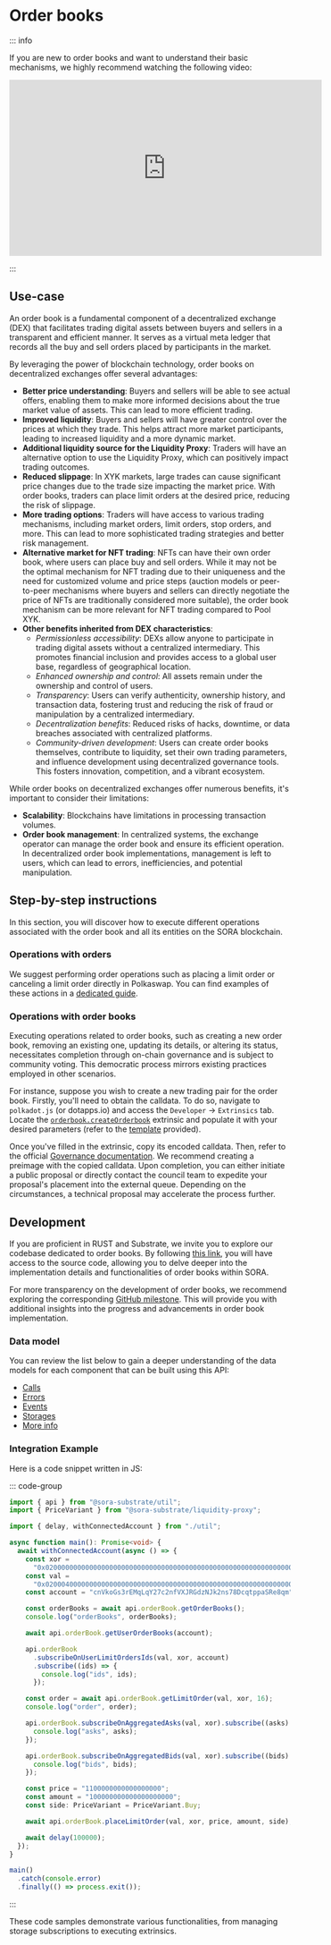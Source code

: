# Order books

::: info

If you are new to order books and want to understand their basic mechanisms, we highly recommend watching the following video:

<iframe width="560" height="315" src="https://www.youtube.com/embed/Kl4-VJ2K8Ik" title="YouTube video player" frameborder="0" allow="accelerometer; autoplay; clipboard-write; encrypted-media; gyroscope; picture-in-picture; web-share" allowfullscreen></iframe>

:::

## Use-case

An order book is a fundamental component of a decentralized exchange (DEX) that facilitates trading digital assets between buyers and sellers in a transparent and efficient manner. It serves as a virtual meta ledger that records all the buy and sell orders placed by participants in the market.

By leveraging the power of blockchain technology, order books on decentralized exchanges offer several advantages:

- **Better price understanding**: Buyers and sellers will be able to see actual offers, enabling them to make more informed decisions about the true market value of assets. This can lead to more efficient trading.
- **Improved liquidity**: Buyers and sellers will have greater control over the prices at which they trade. This helps attract more market participants, leading to increased liquidity and a more dynamic market.
- **Additional liquidity source for the Liquidity Proxy**: Traders will have an alternative option to use the Liquidity Proxy, which can positively impact trading outcomes.
- **Reduced slippage**: In XYK markets, large trades can cause significant price changes due to the trade size impacting the market price. With order books, traders can place limit orders at the desired price, reducing the risk of slippage.
- **More trading options**: Traders will have access to various trading mechanisms, including market orders, limit orders, stop orders, and more. This can lead to more sophisticated trading strategies and better risk management.
- **Alternative market for NFT trading**: NFTs can have their own order book, where users can place buy and sell orders. While it may not be the optimal mechanism for NFT trading due to their uniqueness and the need for customized volume and price steps (auction models or peer-to-peer mechanisms where buyers and sellers can directly negotiate the price of NFTs are traditionally considered more suitable), the order book mechanism can be more relevant for NFT trading compared to Pool XYK.
- **Other benefits inherited from DEX characteristics**:
  - _Permissionless accessibility_: DEXs allow anyone to participate in trading digital assets without a centralized intermediary. This promotes financial inclusion and provides access to a global user base, regardless of geographical location.
  - _Enhanced ownership and control_: All assets remain under the ownership and control of users.
  - _Transparency_: Users can verify authenticity, ownership history, and transaction data, fostering trust and reducing the risk of fraud or manipulation by a centralized intermediary.
  - _Decentralization benefits_: Reduced risks of hacks, downtime, or data breaches associated with centralized platforms.
  - _Community-driven development_: Users can create order books themselves, contribute to liquidity, set their own trading parameters, and influence development using decentralized governance tools. This fosters innovation, competition, and a vibrant ecosystem.

While order books on decentralized exchanges offer numerous benefits, it's important to consider their limitations:

- **Scalability**: Blockchains have limitations in processing transaction volumes.
- **Order book management**: In centralized systems, the exchange operator can manage the order book and ensure its efficient operation. In decentralized order book implementations, management is left to users, which can lead to errors, inefficiencies, and potential manipulation.

## Step-by-step instructions

In this section, you will discover how to execute different operations associated with the order book and all its entities on the SORA blockchain.

### Operations with orders

We suggest performing order operations such as placing a limit order or canceling a limit order directly in Polkaswap. You can find examples of these actions in a [dedicated guide](./polkaswap-order-book-trading).

### Operations with order books

Executing operations related to order books, such as creating a new order book, removing an existing one, updating its details, or altering its status, necessitates completion through on-chain governance and is subject to community voting. This democratic process mirrors existing practices employed in other scenarios.

For instance, suppose you wish to create a new trading pair for the order book. Firstly, you'll need to obtain the calldata. To do so, navigate to `polkadot.js` (or dotapps.io) and access the `Developer` -> `Extrinsics` tab. Locate the [`orderbook.createOrderbook`](https://sora-xor.github.io/sora2-network/order_book/pallet/enum.Call.html#variant.create_orderbook) extrinsic and populate it with your desired parameters (refer to the [template](https://polkadot.js.org/apps/?rpc=wss%3A%2F%2Fws.mof.sora.org#/extrinsics/decode/0x3900000000000000000000000000000000000000000000000000000000000000000000000000000000000000000000000000000000000000000000000000000000000000000000000000000000000000000000000000000000000000000000000000000000000000000000000000000000000000000000000000000000000000000000000000) provided).

Once you've filled in the extrinsic, copy its encoded calldata. Then, refer to the official [Governance documentation](https://wiki.polkadot.network/docs/maintain-guides-democracy). We recommend creating a preimage with the copied calldata. Upon completion, you can either initiate a public proposal or directly contact the council team to expedite your proposal's placement into the external queue. Depending on the circumstances, a technical proposal may accelerate the process further.

## Development

If you are proficient in RUST and Substrate, we invite you to explore our codebase dedicated to order books. By following [this link](https://github.com/sora-xor/sora2-network/tree/master/pallets/order-book), you will have access to the source code, allowing you to delve deeper into the implementation details and functionalities of order books within SORA.

For more transparency on the development of order books, we recommend exploring the corresponding [GitHub milestone](https://github.com/sora-xor/sora2-network/milestone/4). This will provide you with additional insights into the progress and advancements in order book implementation.

### Data model

You can review the list below to gain a deeper understanding of the data models for each component that can be built using this API:

- [Calls](https://sora-xor.github.io/sora2-network/order_book/pallet/enum.Call.html)
- [Errors](https://sora-xor.github.io/sora2-network/order_book/pallet/enum.Error.html#variants)
- [Events](https://sora-xor.github.io/sora2-network/order_book/pallet/enum.Event.html#variants)
- [Storages](https://sora-xor.github.io/sora2-network/order_book/pallet/index.html#types)
- [More info](https://sora-xor.github.io/sora2-network/order_book/index.html#reexport.UserOrders)

### Integration Example

Here is a code snippet written in JS:

::: code-group

```ts [ts]
import { api } from "@sora-substrate/util";
import { PriceVariant } from "@sora-substrate/liquidity-proxy";

import { delay, withConnectedAccount } from "./util";

async function main(): Promise<void> {
  await withConnectedAccount(async () => {
    const xor =
      "0x0200000000000000000000000000000000000000000000000000000000000000";
    const val =
      "0x0200040000000000000000000000000000000000000000000000000000000000";
    const account = "cnVkoGs3rEMqLqY27c2nfVXJRGdzNJk2ns78DcqtppaSRe8qm";

    const orderBooks = await api.orderBook.getOrderBooks();
    console.log("orderBooks", orderBooks);

    await api.orderBook.getUserOrderBooks(account);

    api.orderBook
      .subscribeOnUserLimitOrdersIds(val, xor, account)
      .subscribe((ids) => {
        console.log("ids", ids);
      });

    const order = await api.orderBook.getLimitOrder(val, xor, 16);
    console.log("order", order);

    api.orderBook.subscribeOnAggregatedAsks(val, xor).subscribe((asks) => {
      console.log("asks", asks);
    });

    api.orderBook.subscribeOnAggregatedBids(val, xor).subscribe((bids) => {
      console.log("bids", bids);
    });

    const price = "1100000000000000000";
    const amount = "100000000000000000000";
    const side: PriceVariant = PriceVariant.Buy;

    await api.orderBook.placeLimitOrder(val, xor, price, amount, side);

    await delay(100000);
  });
}

main()
  .catch(console.error)
  .finally(() => process.exit());
```

:::

These code samples demonstrate various functionalities, from managing storage subscriptions to executing extrinsics.
